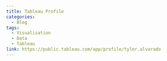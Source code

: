 ```yaml
---
title: Tableau Profile
categories:
  - Blog
tags:
  - Visualization
  - Data
  - Tableau
link: https://public.tableau.com/app/profile/tyler.alvarado
---
```

